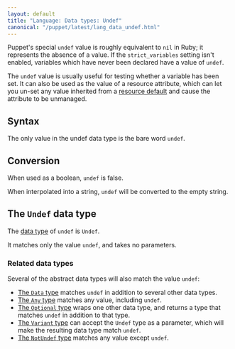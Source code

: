 ```yaml
---
layout: default
title: "Language: Data types: Undef"
canonical: "/puppet/latest/lang_data_undef.html"
---
```



[resourcedefault]: ./lang_defaults.html
[data type]: ./lang_data_type.html
[data]: ./lang_data_abstract.html#data
[any]: ./lang_data_abstract.html#any
[optional]: ./lang_data_abstract.html#optional
[variant]: ./lang_data_abstract.html#variant
[notundef]: ./lang_data_abstract.html#notundef

Puppet's special `undef` value is roughly equivalent to `nil` in Ruby; it represents the absence of a value. If the `strict_variables` setting isn't enabled, variables which have never been declared have a value of `undef`.

The `undef` value is usually useful for testing whether a variable has been set. It can also be used as the value of a resource attribute, which can let you un-set any value inherited from a [resource default][resourcedefault] and cause the attribute to be unmanaged.

## Syntax

The only value in the undef data type is the bare word `undef`.

## Conversion

When used as a boolean, `undef` is false.

When interpolated into a string, `undef` will be converted to the empty string.

## The `Undef` data type

The [data type][] of `undef` is `Undef`.

It matches only the value `undef`, and takes no parameters.


### Related data types

Several of the abstract data types will also match the value `undef`:

* [The `Data` type][data] matches `undef` in addition to several other data types.
* [The `Any` type][any] matches any value, including `undef`.
* [The `Optional` type][optional] wraps one other data type, and returns a type that matches `undef` in addition to that type.
* [The `Variant` type][variant] can accept the `Undef` type as a parameter, which will make the resulting data type match `undef`.
* [The `NotUndef` type][notundef] matches any value except `undef`.

